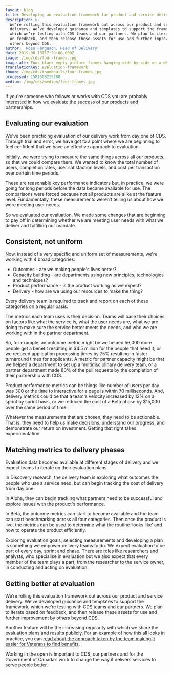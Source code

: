 ```yaml
---
layout: blog
title: Developing an evaluation framework for product and service delivery
description: >-
  We’re rolling this evaluation framework out across our product and service
  delivery. We’ve developed guidance and templates to support the framework,
  which we’re testing with CDS teams and our partners. We plan to iterate based
  on feedback, and then release these assets for use and further improvement by
  others beyond CDS.
author: 'Ross Ferguson, Head of Delivery'
date: 2019-06-13T17:20:00.000Z
image: /img/cds/four-frames.jpg
image-alt: Four black empty picture frames hanging side by side on a white wall.
translationKey: evaluation-framework
thumb: /img/cds/thumbnails/four-frames.jpg
processed: 1581608215280
medium: /img/cds/medium/four-frames.jpg
---
```

If you're someone who follows or works with CDS you are probably interested in how we evaluate the success of our products and partnerships. 

## Evaluating our evaluation

We've been practicing evaluation of our delivery work from day one of CDS. Through trial and error, we have got to a point where we are beginning to feel confident that we have an effective approach to evaluation.

Initially, we were trying to measure the same things across all our products, so that we could compare them. We wanted to know the total number of users, completion rates, user satisfaction levels, and cost per transaction over certain time periods. 

These are reasonable key performance indicators but, in practice, we were going for long periods before the data became available for use. The comparisons were forced because not all products are alike at the feature level. Fundamentally, these measurements weren’t telling us about how we were meeting user needs.

So we evaluated our evaluation. We made some changes that are beginning to pay off in determining whether we are meeting user needs with what we deliver and fulfilling our mandate.

## Consistent, not uniform

Now, instead of a very specific and uniform set of measurements, we're working with 4 broad categories:

* Outcomes - are we making people's lives better?
* Capacity building - are departments using new principles, technologies and techniques?
* Product performance - is the product working as we expect?
* Delivery - how are we using our resources to make the thing?

Every delivery team is required to track and report on each of these categories on a regular basis. 

The metrics each team uses is their decision. Teams will base their choices on factors like what the service is, what the user needs are, what we are doing to make sure the service better meets the needs, and who we are working with in the partner department.

So, for example, an outcome metric might be we helped 56,000 more people  get a benefit resulting in $4.5 million for the people that need it; or we reduced application processing times by 75% resulting in faster turnaround times for applicants. A metric for partner capacity might be that we helped a department to set up a multidisciplinary delivery team, or a partner department made 80% of the pull requests by the completion of their partnership with CDS. 

Product performance metrics can be things like number of users per day was 300 or the time to interactive for a page is within 70 milliseconds. And, delivery metrics could be that a team's velocity increased by 12% on a sprint by sprint basis, or we reduced the cost of a Beta phase by $15,000 over the same period of time.

Whatever the measurements that are chosen, they need to be actionable. That is, they need to help us make decisions, understand our progress, and demonstrate our return on investment. Getting that right takes experimentation.

## Matching metrics to delivery phases

Evaluation data becomes available at different stages of delivery and we expect teams to iterate on their evaluation plans. 

In Discovery research, the delivery team is exploring what outcomes the people who use a service need, but can begin tracking the cost of delivery from day one. 

In Alpha, they can begin tracking what partners need to be successful and explore issues with the product's performance. 

In Beta, the outcome metrics can start to become available and the team can start benchmarking across all four categories. Then once the product is live, the metrics can be used to determine what the routine ‘looks like’ and how to operate the product efficiently. 

Exploring evaluation goals, selecting measurements and developing a plan is something we empower delivery teams to do. We expect evaluation to be part of every day, sprint and phase. There are roles like researchers and analysts, who specialise in evaluation but we also expect that every member of the team plays a part, from the researcher to the service owner, in conducting and acting on evaluation.

## Getting better at evaluation
We’re rolling this evaluation framework out across our product and service delivery. We’ve developed guidance and templates to support the framework, which we’re testing with CDS teams and our partners. We plan to iterate based on feedback, and then release these assets for use and further improvement by others beyond CDS.  

Another feature will be the increasing regularity with which we share the evaluation plans and results publicly. For an example of how this all looks in practice, you can [read about the approach taken by the team making it easier for Veterans to find benefits](https://digital.canada.ca/2019/04/24/how-we-measured-our-delivery-with-vac-and-why-its-useful/). 

Working in the open is important to CDS, our partners and for the Government of Canada’s work to change the way it delivers services to serve people better.



